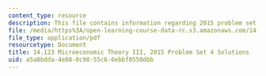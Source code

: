 ```yaml
---
content_type: resource
description: This file contains information regarding 2015 problem set 4 solutions.
file: /media/https%3A/open-learning-course-data-rc.s3.amazonaws.com/14-123-microeconomic-theory-iii-spring-2015/a5a8bdda4e080c9855c66ebbf0550dbb_MIT14_123S15_PSet_4_Sol_15.pdf
file_type: application/pdf
resourcetype: Document
title: 14.123 Microeconomic Theory III, 2015 Problem Set 4 Solutions
uid: a5a8bdda-4e08-0c98-55c6-6ebbf0550dbb
---
```

